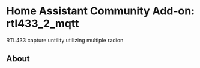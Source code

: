 
# Home Assistant Community Add-on: rtl433_2_mqtt


RTL433 capture untility utilizing multiple radion


## About

###
